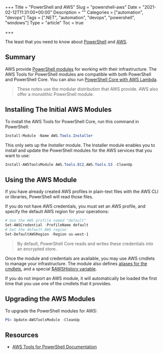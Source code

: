 +++
Title = "PowerShell and AWS"
Slug = "powershell-aws"
Date = "2021-02-12T11:31:00+00:00"
Description = ""
Categories = ["automation", "devops"]
Tags = [".NET", "automation", "devops", "powershell", "windows"]
Type = "article"
Toc = true

+++

The least that you need to know about [PowerShell](https://microsoft.com/powershell) and [AWS](https://aws.amazon.com/).

<!--more-->

## Summary

AWS provide [PowerShell modules](https://aws.amazon.com/powershell/) for working with their infrastructure. The AWS Tools for PowerShell modules are compatible with both PowerShell and PowerShell Core. You can also run [PowerShell Core with AWS Lambda](https://docs.aws.amazon.com/powershell/latest/userguide/pstools-lambda.html). 

> These notes use the modular distribution that AWS provide. AWS also offer a monolithic PowerShell module.

## Installing The Initial AWS Modules

To install the AWS Tools for PowerShell Core, run this command in PowerShell:

~~~powershell
Install-Module -Name AWS.Tools.Installer
~~~

This only sets up the *Installer* module. The Installer module enables you to install and update the PowerShell modules for the AWS services that you want to use:

~~~powershell
Install-AWSToolsModule AWS.Tools.EC2,AWS.Tools.S3 -CleanUp
~~~

## Using the AWS Module

If you have already created AWS profiles in plain-text files with the AWS CLI or libraries, PowerShell will read those files.

If you do not have AWS credentials, you must set an AWS profile, and specify the default AWS region for your operations:

~~~powershell
# Use the AWS profile named "default"
Set-AWSCredential -ProfileName default
# Set the default AWS region
Set-DefaultAWSRegion -Region us-west-1
~~~

> By default, PowerShell Core reads and writes these credentials into an encrypted store. 

Once the module and credentials are available, you may use AWS cmdlets to manage your infrastructure. The module also defines [aliases for the cmdlets](https://docs.aws.amazon.com/powershell/latest/userguide/pstools-discovery-aliases.html), and a special [$AWSHistory variable](https://docs.aws.amazon.com/powershell/latest/userguide/pstools-pipelines.html).

If you do not import an AWS module, it will automatically be loaded the first time that you use one of the cmdlets that it provides.

## Upgrading the AWS Modules

To upgrade the PowerShell modules for AWS:

~~~powershell
PS> Update-AWSToolsModule -CleanUp
~~~

## Resources

- [AWS Tools for PowerShell Documentation](https://docs.aws.amazon.com/powershell/index.html)
